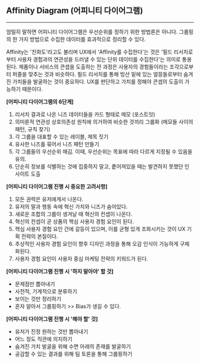 ## Affinity Diagram (어피니티 다이어그램)
---
엄밀히 말하면 어피니티 다이어그램은 우선순위를 정하기 위한 방법론은 아니다. 그룹핑의 한 가지 방법으로 수집한 데이터를 효과적으로 정리할 수 있다.

Affinity는 '친화도'라고도 불리며 UX에서 'Affinity를 수집한다'는 것은 '필드 리서치로부터 사용자 경험과의 연관성을 드러낼 수 있는 단위 데이터를 수집한다'는 의미로 통용된다. 제품이나 서비스의 콘셉을 도출하는 전 과정은 사용자의 경험들이라는 조각으로부터 퍼즐을 맞추는 것과 비슷하다. 필드 리서치를 통해 빙산 밑에 있는 얼믕들로부터 숨겨진 가치들을 발굴하는 것이 중요하다. UX를 판단하고 가치를 정해야 콘셉의 도출이 가능하기 때문이다.

**[어피니티 다이어그램의 6단계]**
1. 리서치 결과로 나온 니즈 데이터들을 카드 형태로 메모 (포스트잇)
2. 의미론적 연관성 상호의존성 원칙에 의거하여 비슷한 것끼리 그룹화 (메모들 사이의 패턴, 규칙 찾기)
3. 각 그룹을 대표할 수 있는 레이블, 제목 짓기
4. 유사한 니즈를 묶어서 니즈 패턴 만들기
5. 각 그룹들의 우선순위 매김. 이때, 우선순위는 목표에 따라 다르게 지정될 수 있음을 유의.
6. 단순히 정보를 식별하는 것에 집중하지 말고, 픝어져있을 때는 발견하지 못했던 인사이트 도출

**[어피니티 다이어그램 진행 시 중요한 고려사항]**
1. 모든 권력은 유저에게서 나온다.
2. 유저의 말과 행동 속에 혁신 가치와 니즈가 숨어있다.
3. 새로운 조합의 그룹이 생겨날 때 혁신의 컨셉이 나온다.
4. 혁신의 컨셉이 곧 상품의 핵심 사용자 경험 요인이 된다.
5. 핵심 사용자 경험 요인 간에 갈등이 있으며, 이를 균형 있게 조화시키는 것이 UX 기획 전략의 본질이다.
6. 추상적인 사용자 경험 요인이 향후 디자인 과정을 통해 오감 인식이 가능하게 구체화된다.
7. 사용자 경험 요인이 사용자 중심 마케팅 전략의 키워드가 된다.

**[어피니티 다이어그램 진행 시 '하지 말아야' 할 것]**
- 문제점만 뽑아내기
- 사전적, 기계적으로 분류하기
- 보이는 것만 정리하기
- 혼자 알아서 그룹핑하기 >> Bias가 생길 수 있다.

**[어피니티 다이어그램 진행 시 '해야 할' 것]**
- 유저가 진정 원하는 것만 뽑아내기
- 어느 정도 직관에 의지하기
- 숨겨진 가치 발굴을 위해 수면 아래의 존재를 발굴하기
- 공감할 수 있는 결과를 위해 팀 토론을 통해 그룹핑하기